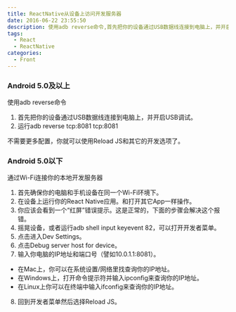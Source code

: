 ```yaml
---
title: ReactNative从设备上访问开发服务器
date: 2016-06-22 23:55:50
description: 使用adb reverse命令,首先把你的设备通过USB数据线连接到电脑上，并开启USB调试，运行adb reverse tcp:8081 tcp:8081。不需要更多配置，你就可以使用Reload JS和其它的开发选项了。
tags:
  - React
  - ReactNative
categories:
  - Front
---
```

### Android 5.0及以上

使用adb reverse命令

1. 首先把你的设备通过USB数据线连接到电脑上，并开启USB调试。
2. 运行adb reverse tcp:8081 tcp:8081

不需要更多配置，你就可以使用Reload JS和其它的开发选项了。

### Android 5.0以下

通过Wi-Fi连接你的本地开发服务器
1. 首先确保你的电脑和手机设备在同一个Wi-Fi环境下。
2. 在设备上运行你的React Native应用。和打开其它App一样操作。
3. 你应该会看到一个“红屏”错误提示。这是正常的，下面的步骤会解决这个报错。
4. 摇晃设备，或者运行adb shell input keyevent 82，可以打开开发者菜单。
5. 点击进入Dev Settings。
6. 点击Debug server host for device。
7. 输入你电脑的IP地址和端口号（譬如10.0.1.1:8081）。
  - 在Mac上，你可以在系统设置/网络里找查询你的IP地址。
  - 在Windows上，打开命令提示符并输入ipconfig来查询你的IP地址。
  - 在Linux上你可以在终端中输入ifconfig来查询你的IP地址。
8. 回到开发者菜单然后选择Reload JS。
